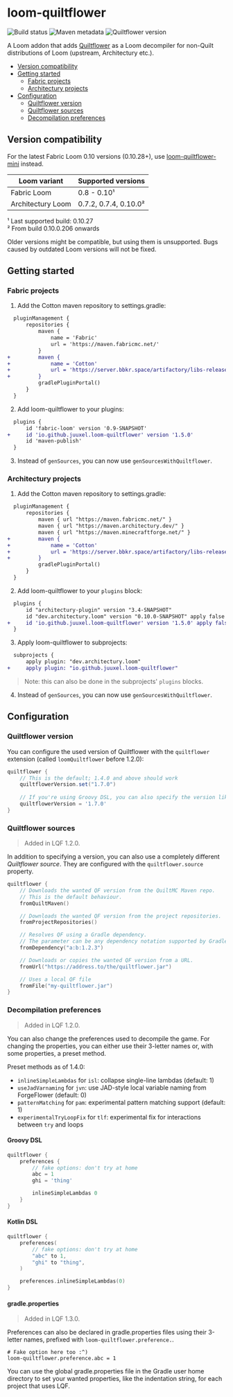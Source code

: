# loom-quiltflower

![Build status](https://img.shields.io/github/workflow/status/Juuxel/LoomQuiltflower/Build?style=flat-square)
![Maven metadata](https://img.shields.io/maven-metadata/v/https/server.bbkr.space/artifactory/libs-release/io/github/juuxel/loom-quiltflower/maven-metadata.xml.svg?label=latest%20plugin%20version&style=flat-square&color=49bfe0)
![Quiltflower version](https://img.shields.io/maven-metadata/v/https/maven.quiltmc.org/repository/release/org/quiltmc/quiltflower/maven-metadata.xml.svg?label=latest%20quiltflower&style=flat-square&color=fc9505)

A Loom addon that adds [Quiltflower](https://github.com/QuiltMC/Quiltflower) as a Loom decompiler
for non-Quilt distributions of Loom (upstream, Architectury etc.).

- [Version compatibility](#version-compatibility)
- [Getting started](#getting-started)
  - [Fabric projects](#fabric-projects)
  - [Architectury projects](#architectury-projects)
- [Configuration](#configuration)
  - [Quiltflower version](#quiltflower-version)
  - [Quiltflower sources](#quiltflower-sources)
  - [Decompilation preferences](#decompilation-preferences)

## Version compatibility

For the latest Fabric Loom 0.10 versions (0.10.28+),
use [loom-quiltflower-mini](https://github.com/Juuxel/loom-quiltflower-mini) instead.

Loom variant      | Supported versions
------------------|-------------------
Fabric Loom       | 0.8 - 0.10¹
Architectury Loom | 0.7.2, 0.7.4, 0.10.0²

¹ Last supported build: 0.10.27  
² From build 0.10.0.206 onwards

Older versions might be compatible, but using them is unsupported. Bugs caused by outdated Loom versions will not be fixed.

## Getting started

### Fabric projects

1. Add the Cotton maven repository to settings.gradle:
```diff
  pluginManagement {
      repositories {
          maven {
              name = 'Fabric'
              url = 'https://maven.fabricmc.net/'
          }
+         maven {
+             name = 'Cotton'
+             url = 'https://server.bbkr.space/artifactory/libs-release/'
+         }
          gradlePluginPortal()
      }
  }
```

2. Add loom-quiltflower to your plugins:
```diff
  plugins {
      id 'fabric-loom' version '0.9-SNAPSHOT'
+     id 'io.github.juuxel.loom-quiltflower' version '1.5.0'
      id 'maven-publish'
  }
```

3. Instead of `genSources`, you can now use `genSourcesWithQuiltflower`.

### Architectury projects

1. Add the Cotton maven repository to settings.gradle:
```diff
  pluginManagement {
      repositories {
          maven { url "https://maven.fabricmc.net/" }
          maven { url "https://maven.architectury.dev/" }
          maven { url "https://maven.minecraftforge.net/" }
+         maven {
+             name = 'Cotton'
+             url = 'https://server.bbkr.space/artifactory/libs-release/'
+         }
          gradlePluginPortal()
      }
  }
```

2. Add loom-quiltflower to your `plugins` block:
```diff
  plugins {
      id "architectury-plugin" version "3.4-SNAPSHOT"
      id "dev.architectury.loom" version "0.10.0-SNAPSHOT" apply false
+     id 'io.github.juuxel.loom-quiltflower' version '1.5.0' apply false
  }
```

3. Apply loom-quiltflower to subprojects:

```diff
  subprojects {
      apply plugin: "dev.architectury.loom"
+     apply plugin: "io.github.juuxel.loom-quiltflower"
```

> Note: this can also be done in the subprojects' `plugins` blocks.

4. Instead of `genSources`, you can now use `genSourcesWithQuiltflower`.

## Configuration

### Quiltflower version

You can configure the used version of Quiltflower with the `quiltflower` extension (called `loomQuiltflower` before 1.2.0):

```groovy
quiltflower {
    // This is the default; 1.4.0 and above should work
    quiltflowerVersion.set("1.7.0")
  
    // If you're using Groovy DSL, you can also specify the version like this:
    quiltflowerVersion = '1.7.0'
}
```

### Quiltflower sources

> Added in LQF 1.2.0.

In addition to specifying a version, you can also use a completely different *Quiltflower source*.
They are configured with the `quiltflower.source` property.

```kotlin
quiltflower {
    // Downloads the wanted QF version from the QuiltMC Maven repo.
    // This is the default behaviour.
    fromQuiltMaven()

    // Downloads the wanted QF version from the project repositories.
    fromProjectRepositories()

    // Resolves QF using a Gradle dependency.
    // The parameter can be any dependency notation supported by Gradle.
    fromDependency("a:b:1.2.3")

    // Downloads or copies the wanted QF version from a URL.
    fromUrl("https://address.to/the/quiltflower.jar")

    // Uses a local QF file
    fromFile("my-quiltflower.jar")
}
```

### Decompilation preferences

> Added in LQF 1.2.0.

You can also change the preferences used to decompile the game.
For changing the properties, you can either use their 3-letter names or, with some properties, a preset method.

Preset methods as of 1.4.0:

- `inlineSimpleLambdas` for `isl`: collapse single-line lambdas (default: 1)
- `useJadVarnaming` for `jvn`: use JAD-style local variable naming from ForgeFlower (default: 0)
- `patternMatching` for `pam`: experimental pattern matching support (default: 1)
- `experimentalTryLoopFix` for `tlf`: experimental fix for interactions between `try` and loops

#### Groovy DSL
```groovy
quiltflower {
    preferences {
        // fake options: don't try at home
        abc = 1
        ghi = 'thing'

        inlineSimpleLambdas 0
    }
}
```

#### Kotlin DSL
```kotlin
quiltflower {
    preferences(
        // fake options: don't try at home
        "abc" to 1,
        "ghi" to "thing",
    )

    preferences.inlineSimpleLambdas(0)
}
```

#### gradle.properties

> Added in LQF 1.3.0.

Preferences can also be declared in gradle.properties files using their 3-letter names, prefixed
with `loom-quiltflower.preference.`.

```properties
# Fake option here too :^)
loom-quiltflower.preference.abc = 1
```

You can use the global gradle.properties file in the Gradle user home directory to set your
wanted properties, like the indentation string, for each project that uses LQF.
